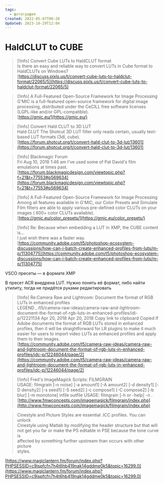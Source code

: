 ```yaml
---
tags:
  - фотография
Created: 2022-05-07T00:20
Updated: 2023-10-29T12:04
---
```

# HaldCLUT to CUBE

> [!info] Convert Cube LUTs to HaldCLUT format  
> Is there an easy and reliable way to convert LUTs in Cube format to HaldCLUTs on Windows?  
> [https://discuss.pixls.us/t/convert-cube-luts-to-haldclut-format/22065/5](https://discuss.pixls.us/t/convert-cube-luts-to-haldclut-format/22065/5)  

> [!info] A Full-Featured Open-Source Framework for Image Processing  
> G'MIC is a full-featured open-source framework for digital image processing, distributed under the CeCILL free software licenses (LGPL-like and/or GPL-compatible).  
> [https://gmic.eu/](https://gmic.eu/)  

> [!info] Convert Hald CLUT to 3D LUT  
> Hald CLUT The Shotcut 3D LUT filter only reads certain, usually text-based LUT formats (3dl, cube).  
> [https://forum.shotcut.org/t/convert-hald-clut-to-3d-lut/13601](https://forum.shotcut.org/t/convert-hald-clut-to-3d-lut/13601)  

> [!info] Blackmagic Forum  
> Fri Aug 10, 2018 1:46 am I've used some of Pat David's film emulations at times past.  
> [https://forum.blackmagicdesign.com/viewtopic.php?f=21&t=77553#p569634](https://forum.blackmagicdesign.com/viewtopic.php?f=21&t=77553#p569634)  

> [!info] A Full-Featured Open-Source Framework for Image Processing  
> Among all features available in G'MIC, our Color Presets and Simulate Film filters are able to apply various pre-defined color CLUTs on your images ( 600+ color CLUTs available).  
> [https://gmic.eu/color_presets/](https://gmic.eu/color_presets/)  

  

> [!info] Re: Because when embedding a LUT in XMP, the CUBE content is...  
> I just wish there was a faster way.  
> [https://community.adobe.com/t5/photoshop-ecosystem-discussions/how-can-i-batch-create-enhanced-profiles-from-luts/m-p/11304775](https://community.adobe.com/t5/photoshop-ecosystem-discussions/how-can-i-batch-create-enhanced-profiles-from-luts/m-p/11304775)  

VSCO пресеты — в формате XMP

В пресет ACR внедрена LUT. Нужно понять её формат, либо найти утилиту, тогда не придётся руками редактировать

> [!info] Re:Camera Raw and Lightroom: Document the format of RGB LUTs in enhanced profiles  
> LEGEND , /t5/camera-raw-ideas/camera-raw-and-lightroom-document-the-format-of-rgb-luts-in-enhanced-profiles/idi-p/12221134 Apr 20, 2018 Apr 20, 2018 Copy link to clipboard Copied If Adobe documents the format of RGB LUTs stored in enhanced profiles, then it will be straightforward for LR plugins to make it much easier for users to import video LUTs as enhanced profiles and apply them to their images.  
> [https://community.adobe.com/t5/camera-raw-ideas/camera-raw-and-lightroom-document-the-format-of-rgb-luts-in-enhanced-profiles/idc-p/12246044/page/2](https://community.adobe.com/t5/camera-raw-ideas/camera-raw-and-lightroom-document-the-format-of-rgb-luts-in-enhanced-profiles/idc-p/12246044/page/2)  

> [!info] Fred's ImageMagick Scripts: FILMGRAIN  
> USAGE: filmgrain [-n noise] [-a amount1] [-A amount2] [-d density1] [-D density2] [-s seed1] [-S seed2] [-c compose1] [-C compose2] [-b blur] [-m monotone] infile outfile USAGE: filmgrain [-h or -help] -n .  
> [http://www.fmwconcepts.com/imagemagick/filmgrain/index.php](http://www.fmwconcepts.com/imagemagick/filmgrain/index.php)  

> Cinestyle and Picture Styles are essential .ICC profiles. You can unlock  
> Cinestyle using Matlab by modifying the header structure but that will  
> not get you far or make the PS editable in PSE because the tone curve is  
> affected by something further upstream than occurs with other picture  
> styles.  

[https://www.magiclantern.fm/forum/index.php?PHPSESSID=c9ispfcfn7h4t6hb419nak14gddme0k5&topic=16299.0](https://www.magiclantern.fm/forum/index.php?PHPSESSID=c9ispfcfn7h4t6hb419nak14gddme0k5&topic=16299.0)